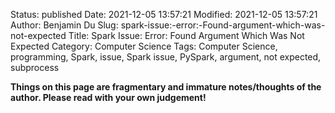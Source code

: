 Status: published
Date: 2021-12-05 13:57:21
Modified: 2021-12-05 13:57:21
Author: Benjamin Du
Slug: spark-issue:-error:-Found-argument-which-was-not-expected
Title: Spark Issue: Error: Found Argument Which Was Not Expected
Category: Computer Science
Tags: Computer Science, programming, Spark, issue, Spark issue, PySpark, argument, not expected, subprocess

**Things on this page are fragmentary and immature notes/thoughts of the author. Please read with your own judgement!**

